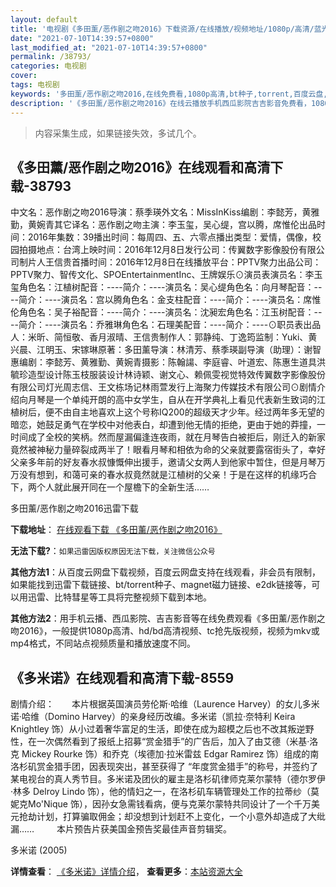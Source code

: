 ```yaml
---
layout: default
title: '电视剧《多田薰/恶作剧之吻2016》下载资源/在线播放/视频地址/1080p/高清/蓝光'
date: "2021-07-10T14:39:57+0800"
last_modified_at: "2021-07-10T14:39:57+0800"
permalink: /38793/
categories: 电视剧
cover:
tags: 电视剧
keywords: '多田薰/恶作剧之吻2016,在线免费看,1080p高清,bt种子,torrent,百度云盘,magnet,磁力链,迅雷下载资源'
description: '《多田薰/恶作剧之吻2016》在线云播放手机西瓜影院吉吉影音免费看，1080p高清bd/hd未删减完整版和tc抢先枪版，mkv/mp4格式，附带bt/torrent种子、magnet/磁力链、百度云盘、网盘资源迅雷下载链接'
---
```


>内容采集生成，如果链接失效，多试几个。


## 《多田薰/恶作剧之吻2016》在线观看和高清下载-38793

中文名：恶作剧之吻2016导演：蔡季瑛外文名：MissInKiss编剧：李懿芳，黄雅勤，黄婉青其它译名：恶作剧之吻主演：李玉玺，吴心缇，宫以腾，席惟伦出品时间：2016年集数：39播出时间：每周四、五、六零点播出类型：爱情，偶像，校园拍摄地点：台湾上映时间：2016年12月8日发行公司：传翼数字影像股份有限公司制片人王信贵首播时间：2016年12月8日在线播放平台：PPTV聚力出品公司：PPTV聚力、智传文化、SPOEntertainmentInc、王牌娱乐⊙演员表演员名：李玉玺角色名：江植树配音：----简介：----演员名：吴心缇角色名：向月琴配音：----简介：----演员名：宫以腾角色名：金支柱配音：----简介：----演员名：席惟伦角色名：吴子裕配音：----简介：----演员名：沈昶宏角色名：江玉树配音：----简介：----演员名：乔雅琳角色名：石理美配音：----简介：----⊙职员表出品人：米昕、简恒敬、香月淑晴、王信贵制作人：郭静纯、丁逸筠监制：Yuki、黄兴晨、江明玉、宋镓琳原著：多田薰导演：林清芳、蔡季瑛副导演（助理）：谢智惠编剧：李懿芳、黄雅勤、黄婉青摄影：陈翰諹、李庭睿、叶道宏、陈惠生道具洪毓珍造型设计陈玉枝服装设计林诗颖、谢文心、赖佩雯视觉特效传翼数字影像股份有限公司灯光周志信、王文栋场记林雨萱发行上海聚力传媒技术有限公司⊙剧情介绍向月琴是一个单纯开朗的高中女学生，自从在开学典礼上看见代表新生致词的江植树后，便不由自主地喜欢上这个号称IQ200的超级天才少年。经过两年多无望的暗恋，她鼓足勇气在学校中对他表白，却遭到他无情的拒绝，更由于她的莽撞，一时间成了全校的笑柄。然而屋漏偏逢连夜雨，就在月琴告白被拒后，刚迁入的新家竟然被神秘力量碎裂成两半了！眼看月琴和相依为命的父亲就要露宿街头了，幸好父亲多年前的好友春水叔慷慨伸出援手，邀请父女两人到他家中暂住，但是月琴万万没有想到，和蔼可亲的春水叔竟然就是江植树的父亲！于是在这样的机缘巧合下，两个人就此展开同在一个屋檐下的全新生活……


多田薰/恶作剧之吻2016迅雷下载

**下载地址**： [在线观看下载 《多田薰/恶作剧之吻2016》](https://www.993dy.com//vod-detail-id-10967.html) 


**无法下载?**：`如果迅雷因版权原因无法下载，关注微信公众号 `

**其他方法1**：从百度云网盘下载视频，百度云网盘支持在线观看，非会员有限制，如果能找到迅雷下载链接、bt/torrent种子、magnet磁力链接、e2dk链接等，可以用迅雷、比特彗星等工具将完整视频下载到本地。

**其他方法2**：用手机云播、西瓜影院、吉吉影音等在线免费观看《多田薰/恶作剧之吻2016》，一般提供1080p高清、hd/bd高清视频、tc抢先版视频，视频为mkv或mp4格式，不同站点视频质量和播放速度不同。


## 《多米诺》在线观看和高清下载-8559

剧情介绍：　　本片根据英国演员劳伦斯·哈维（Laurence Harvey）的女儿多米诺·哈维（Domino Harvey）的亲身经历改编。多米诺（凯拉·奈特利 Keira Knightley 饰）从小过着奢华富足的生活，即使在成为超模之后也不改其叛逆野性，在一次偶然看到了报纸上招募“赏金猎手”的广告后，加入了由艾德（米基·洛克 Mickey Rourke 饰）和乔克（埃德加·拉米雷兹 Edgar Ramirez 饰）组成的南洛杉矶赏金猎手团，因表现突出，甚至获得了 “年度赏金猎手”的称号，并签约了某电视台的真人秀节目。多米诺及团伙的雇主是洛杉矶律师克莱尔蒙特（德尔罗伊·林多 Delroy Lindo 饰），他的情妇之一，在洛杉矶车辆管理处工作的拉蒂纱（莫妮克Mo'Nique 饰），因孙女急需钱看病，便与克莱尔蒙特共同设计了一个千万美元抢劫计划，打算骗取佣金；却没想到计划赶不上变化，一个小意外却造成了大纰漏……  　　本片预告片获美国金预告奖最佳声音剪辑奖。


多米诺 (2005)

**详情查看**： [《多米诺》详情介绍](/movie/8559/)， **查看更多**：[本站资源大全](/movie/t/all/)

